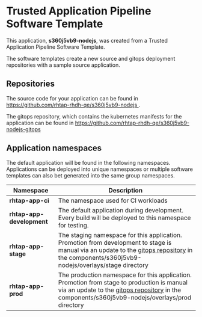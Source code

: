 # Trusted Application Pipeline Software Template

This application, **s360j5vb9-nodejs**, was created from a Trusted Application Pipeline Software Template.

The software templates create a new source and gitops deployment repositories with a sample source application. 

## Repositories

The source code for your application can be found in [https://github.com/rhtap-rhdh-qe/s360j5vb9-nodejs ](https://github.com/rhtap-rhdh-qe/s360j5vb9-nodejs ).
 
The gitops repository, which contains the kubernetes manifests for the application can be found in 
[https://github.com/rhtap-rhdh-qe/s360j5vb9-nodejs-gitops ](https://github.com/rhtap-rhdh-qe/s360j5vb9-nodejs-gitops ) 

## Application namespaces 

The default application will be found in the following namespaces. Applications can be deployed into unique namespaces or multiple software templates can also bet generated into the same group namespaces.  

|  Namespace   |  Description   |  
| -------- | -------- |
| **rhtap-app-ci** | The namespace used for CI workloads |
| **rhtap-app-development** | The default application during development. Every build will be deployed to this namespace for testing. |
| **rhtap-app-stage** | The staging namespace for this application. Promotion from development to stage is manual via an update to the [gitops repository](https://github.com/rhtap-rhdh-qe/s360j5vb9-nodejs-gitops ) in the components/s360j5vb9-nodejs/overlays/stage directory |
| **rhtap-app-prod** | The production namespace for this application. Promotion from stage to production is manual via an update to the [gitops repository](https://github.com/rhtap-rhdh-qe/s360j5vb9-nodejs-gitops ) in the components/s360j5vb9-nodejs/overlays/prod directory |